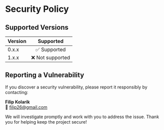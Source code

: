 # Security Policy

## Supported Versions

| Version | Supported |
| ------- |:---------:|
| 0.x.x   | ✅ Supported |
| 1.x.x   | ❌ Not supported |

## Reporting a Vulnerability

If you discover a security vulnerability, please report it responsibly by contacting:  

**Filip Kolarik**  
📧 [filip26@gmail.com](mailto:filip26@gmail.com)

We will investigate promptly and work with you to address the issue. Thank you for helping keep the project secure!
